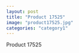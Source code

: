 ```yaml
---
layout: post
title: "Product 17525"
image: "product17525.jpg"
categories: "category1"
---
```

Product 17525
